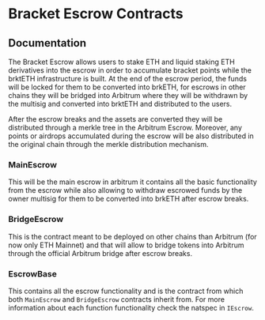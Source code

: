 # Bracket Escrow Contracts

## Documentation

The Bracket Escrow allows users to stake ETH and liquid staking ETH derivatives into the escrow in order to accumulate bracket points while the brktETH infrastructure is built. At the end of the escrow period, the funds will be locked for them to be converted into brkETH, for escrows in other chains they will be bridged into Arbitrum where they will be withdrawn by the multisig and converted into brktETH and distributed to the users.

After the escrow breaks and the assets are converted they will be distributed through a merkle tree in the Arbitrum Escrow. Moreover, any points or airdrops accumulated during the escrow will be also distributed in the original chain through the merkle distribution mechanism.

### MainEscrow
This will be the main escrow in arbitrum it contains all the basic functionality from the escrow while also allowing to withdraw escrowed funds by the owner multisig for them to be converted into brkETH after escrow breaks.

### BridgeEscrow
This is the contract meant to be deployed on other chains than Arbitrum (for now only ETH Mainnet) and that will allow to bridge tokens into Arbitrum through the official Arbitrum bridge after escrow breaks.

### EscrowBase
This contains all the escrow functionality and is the contract from which both `MainEscrow` and `BridgeEscrow` contracts inherit from. For more information about each function functionality check the natspec in `IEscrow`.